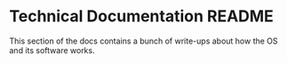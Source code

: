 # Technical Documentation README
This section of the docs contains a bunch of write-ups about how the OS and its software works.